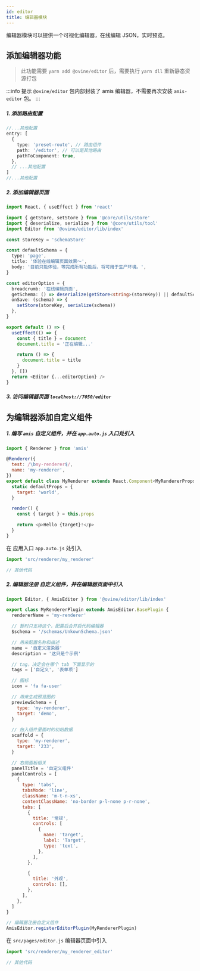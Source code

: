 ```yaml
---
id: editor
title: 编辑器模块
---
```


编辑器模块可以提供一个可视化编辑器，在线编辑 JSON，实时预览。

## 添加编辑器功能

> 此功能需要 `yarn add @ovine/editor` 后，需要执行 `yarn dll` 重新静态资源打包

:::info 提示
`@ovine/editor` 包内部封装了 amis 编辑器，不需要再次安装 `amis-editor` 包。
:::

##### 1. 添加路由配置

```ts title="/src/app.auto.js"
//...其他配置
entry: [
  {
    type: 'preset-route', // 路由组件
    path: '/editor', // 可以是其他路由
    pathToComponent: true,
  },
  // ...其他配置
]
//...其他配置
```

##### 2. 添加编辑器页面

```ts title="/src/pages/editor.js"
import React, { useEffect } from 'react'

import { getStore, setStore } from '@core/utils/store'
import { deserialize, serialize } from '@core/utils/tool'
import Editor from '@ovine/editor/lib/index'

const storeKey = 'schemaStore'

const defaultSchema = {
  type: 'page',
  title: '体验在线编辑页面效果～',
  body: '目前只能体验，等完成所有功能后，将可用于生产环境。',
}

const editorOption = {
  breadcrumb: '在线编辑页面',
  getSchema: () => deserialize(getStore<string>(storeKey)) || defaultSchema,
  onSave: (schema) => {
    setStore(storeKey, serialize(schema))
  },
}

export default () => {
  useEffect(() => {
    const { title } = document
    document.title = '正在编辑...'

    return () => {
      document.title = title
    }
  }, [])
  return <Editor {...editorOption} />
}
```

##### 3. 访问编辑器页面 `localhost://7050/editor`

## 为编辑器添加自定义组件

##### 1. 编写 `amis` 自定义组件，并在 `app.auto.js` 入口处引入

```js title="src/renderer/my_renderer.js"
import { Renderer } from 'amis'

@Renderer({
  test: /\bmy-renderer$/,
  name: 'my-renderer',
})
export default class MyRenderer extends React.Component<MyRendererProps> {
  static defaultProps = {
    target: 'world',
  }

  render() {
    const { target } = this.props

    return <p>Hello {target}!</p>
  }
}
```

在 应用入口 `app.auto.js` 处引入

```js title="app.auto.js"
import 'src/renderer/my_renderer'

// 其他代码
```

##### 2. 编辑器注册 自定义组件，并在编辑器页面中引入

```js title="src/renderer/my_renderer_editor.js"
import Editor, { AmisEditor } from '@ovine/editor/lib/index'

export class MyRendererPlugin extends AmisEditor.BasePlugin {
  rendererName = 'my-renderer'

  // 暂时只支持这个，配置后会开启代码编辑器
  $schema = '/schemas/UnkownSchema.json'

  // 用来配置名称和描述
  name = '自定义渲染器'
  description = '这只是个示例'

  // tag，决定会在哪个 tab 下面显示的
  tags = ['自定义', '表单项']

  // 图标
  icon = 'fa fa-user'

  // 用来生成预览图的
  previewSchema = {
    type: 'my-renderer',
    target: 'demo',
  }

  // 拖入组件里面时的初始数据
  scaffold = {
    type: 'my-renderer',
    target: '233',
  }

  // 右侧面板相关
  panelTitle = '自定义组件'
  panelControls = [
    {
      type: 'tabs',
      tabsMode: 'line',
      className: 'm-t-n-xs',
      contentClassName: 'no-border p-l-none p-r-none',
      tabs: [
        {
          title: '常规',
          controls: [
            {
              name: 'target',
              label: 'Target',
              type: 'text',
            },
          ],
        },

        {
          title: '外观',
          controls: [],
        },
      ],
    },
  ]
}

// 编辑器注册自定义组件
AmisEditor.registerEditorPlugin(MyRendererPlugin)
```

在 `src/pages/editor.js` 编辑器页面中引入

```js title="src/pages/editor.js"
import 'src/renderer/my_renderer_editor'

// 其他代码
```

